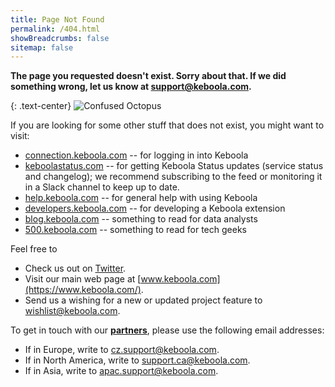 ```yaml
---
title: Page Not Found
permalink: /404.html
showBreadcrumbs: false
sitemap: false
---
```


**The page you requested doesn't exist. Sorry about that. If we did something wrong, let us know at
[support@keboola.com](mailto:support@keboola.com).**

{: .text-center}
![Confused Octopus](/keboola-kolecko.png)

If you are looking for some other stuff that does not exist, you might want to visit:

- [connection.keboola.com](https://connection.keboola.com) -- for logging in into Keboola
- [keboolastatus.com](https://keboolastatus.com/) -- for getting Keboola Status updates (service status and changelog); we recommend subscribing to the feed or monitoring it in a Slack channel to keep up to date.
- [help.keboola.com](https://help.keboola.com) -- for general help with using Keboola
- [developers.keboola.com](https://developers.keboola.com) -- for developing a Keboola extension
- [blog.keboola.com](https://blog.keboola.com/) -- something to read for data analysts
- [500.keboola.com](https://500.keboola.com/) -- something to read for tech geeks

Feel free to

- Check us out on [Twitter](https://twitter.com/keboola_support).
- Visit our main web page at [www.keboola.com](https://www.keboola.com/).
- Send us a wishing for a new or updated project feature to [wishlist@keboola.com](mailto:wishlist@keboola.com).

To get in touch with our [**partners**](/overview/environment/), please use the following email addresses:

- If in Europe, write to [cz.support@keboola.com](mailto:cz.support@keboola.com).
- If in North America, write to [support.ca@keboola.com](mailto:support.ca@keboola.com).
- If in Asia, write to [apac.support@keboola.com](mailto:apac.support@keboola.com).
